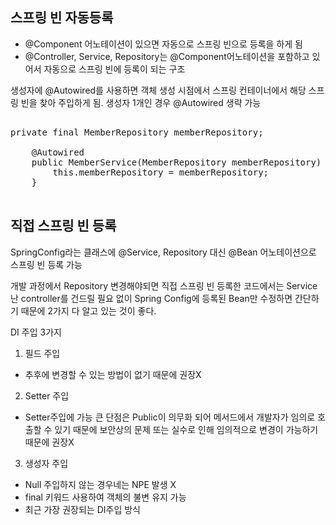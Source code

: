 ## 스프링 빈 자동등록
+ @Component 어노테이션이 있으면 자동으로 스프링 빈으로 등록을 하게 됨
+ @Controller, Service, Repository는 @Component어노테이션을 포함하고 있어서 자동으로 스프링 빈에 등록이 되는 구조

생성자에 @Autowired를 사용하면 객체 생성 시점에서 스프링 컨테이너에서 해당 스프링 빈을 찾아 주입하게 됨.
생성자 1개인 경우 @Autowired 생략 가능
<pre>

private final MemberRepository memberRepository;

    @Autowired
    public MemberService(MemberRepository memberRepository) {
        this.memberRepository = memberRepository;
    }

</pre>

## 직접 스프링 빈 등록
SpringConfig라는 클래스에 @Service, Repository 대신 @Bean 어노테이션으로 스프링 빈 등록 가능 

개발 과정에서 Repository 변경해야되면 직접 스프링 빈 등록한 코드에서는 Service난 controller를 건드릴 필요 없이 Spring Config에 등록된 Bean만 수정하면 간단하기 때문에 2가지
다 알고 있는 것이 좋다.


DI 주입 3가지

1. 필드 주입
 - 추후에 변경할 수 있는 방법이 없기 때문에 권장X
2. Setter 주입
 - Setter주입에 가능 큰 단점은 Public이 의무화 되어 메서드에서 개발자가 임의로 호출할 수 있기 때문에 보안상의 문제 또는 실수로 인해 임의적으로 변경이 가능하기 때문에 권장X
3. 생성자 주입
 - Null 주입하지 않는 경우네는 NPE 발생 X
 - final 키워드 사용하여 객체의 불변 유지 가능
 - 최근 가장 권장되는 DI주입 방식
